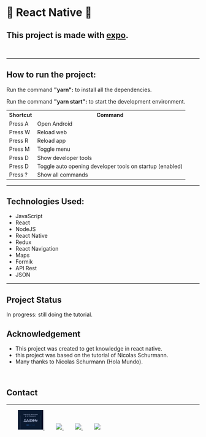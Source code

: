 <h1>📱 React Native 📱</h1>
<h2>This project is made with <a href="https://expo.dev/" target="_blank"> expo</a>.</h2>

<br>
<hr>

<h2>How to run the project:</h2>
<p>Run the command <b>"yarn":</b> to install all the dependencies.</p>
<p>Run the command <b>"yarn start":</b> to start the development environment.</p>

<table >
	<tbody>
        <tr>
            <th>Shortcut</th>
            <th>Command</th>
        </tr>
		<tr>
			<td>Press A</td>
			<td>Open Android</td>
		</tr>
		<tr>
			<td>Press W</td>
			<td>Reload web</td>
		</tr>
		<tr>
			<td>Press R</td>
			<td>Reload app </td>
		</tr>
		<tr>
			<td>Press M</td>
			<td>Toggle menu</td>
		</tr>
		<tr>
			<td>Press D</td>
			<td>Show developer tools</td>
		</tr>
		<tr>
			<td>Press D</td>
			<td>Toggle auto opening developer tools on startup (enabled)</td>
		</tr>
		<tr>
			<td>Press ?</td>
			<td>Show all commands </td>
		</tr>
	</tbody>
</table>

<hr>

<h2>Technologies Used:</h2>
<ul>
    <li>JavaScript</li>
    <li>React</li>
    <li>NodeJS</li>
    <li>React Native</li>
    <li>Redux</li>
    <li>React Navigation</li>
    <li>Maps</li>
    <li>Formik</li>
    <li>API Rest</li>
    <li>JSON</li>
</ul>

<hr>

<h2>Project Status</h2>
<p>In progress: still doing the tutorial.</p><h2>Acknowledgement</h2>
<ul>
    <li>This project was created to get knowledge in react native.</li>
    <li>this project was based on the tutorial of Nicolas Schurmann.</li>
    <li>Many thanks to Nicolas Schurmann (Hola Mundo).</li>
</ul>

<br>
<h2>Contact</h2>
<hr>
<p>
    <span style="margin-right: 30px;"></span>
    <a href="https://www.padronjose.com">
        <img target="_blank" src="https://raw.githubusercontent.com/padronjosef/Portfolio-Assets/main/Open-graph-img.webp" style="width: 13%;">
    </a>
    <span style="margin-right: 30px;"></span>
    <a href="https://www.linkedin.com/in/padronjosef/">
        <img target="_blank" src="https://cdn.jsdelivr.net/gh/devicons/devicon/icons/linkedin/linkedin-original.svg" style="width: 10%;">
    </a>
    <span style="margin-right: 30px;"></span>
    <a href="https://github.com/padronjosef/">
        <img target="_blank" src="https://cdn.jsdelivr.net/gh/devicons/devicon/icons/github/github-original.svg" style="width: 10%;">
    </a>
    <span style="margin-right: 30px;"></span>
    <a href="https://www.facebook.com/padronjosef">
        <img target="_blank" src="https://cdn.jsdelivr.net/gh/devicons/devicon/icons/facebook/facebook-original.svg" style="width: 10%;">
    </a>
</p>
